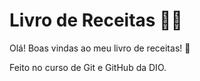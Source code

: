 # Livro de Receitas 🧑‍🍳

Olá! Boas vindas ao meu livro de receitas! :wave:


Feito no curso de Git e GitHub da DIO.